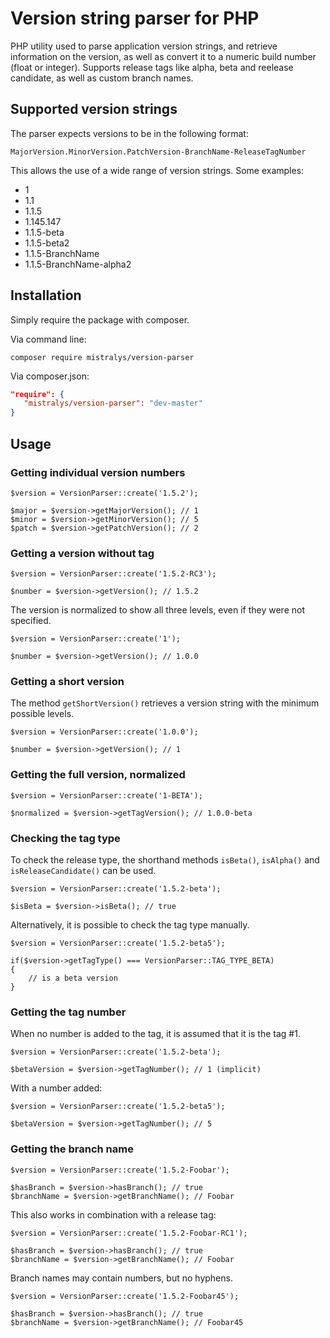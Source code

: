 # Version string parser for PHP

PHP utility used to parse application version strings, and retrieve information on the version, as well as convert it to a numeric build number (float or integer). Supports release tags like alpha, beta and reelease candidate, as well as custom branch names.

## Supported version strings

The parser expects versions to be in the following format:

`MajorVersion.MinorVersion.PatchVersion-BranchName-ReleaseTagNumber`

This allows the use of a wide range of version strings. Some examples:

  - 1
  - 1.1
  - 1.1.5
  - 1.145.147
  - 1.1.5-beta
  - 1.1.5-beta2
  - 1.1.5-BranchName
  - 1.1.5-BranchName-alpha2

## Installation

Simply require the package with composer.

Via command line:

```
composer require mistralys/version-parser
```

Via composer.json:

```json
"require": {
   "mistralys/version-parser": "dev-master"
}
```

## Usage

### Getting individual version numbers

```
$version = VersionParser::create('1.5.2');

$major = $version->getMajorVersion(); // 1
$minor = $version->getMinorVersion(); // 5
$patch = $version->getPatchVersion(); // 2
```

### Getting a version without tag

```
$version = VersionParser::create('1.5.2-RC3');

$number = $version->getVersion(); // 1.5.2
```

The version is normalized to show all three levels, even if they were not specified.

```
$version = VersionParser::create('1');

$number = $version->getVersion(); // 1.0.0
```

### Getting a short version

The method `getShortVersion()` retrieves a version string with the minimum possible levels.

```
$version = VersionParser::create('1.0.0');

$number = $version->getVersion(); // 1
```

### Getting the full version, normalized

```
$version = VersionParser::create('1-BETA');

$normalized = $version->getTagVersion(); // 1.0.0-beta
```

### Checking the tag type

To check the release type, the shorthand methods `isBeta()`, `isAlpha()` and `isReleaseCandidate()` can be used. 

```
$version = VersionParser::create('1.5.2-beta');

$isBeta = $version->isBeta(); // true
```

Alternatively, it is possible to check the tag type manually.

```
$version = VersionParser::create('1.5.2-beta5');

if($version->getTagType() === VersionParser::TAG_TYPE_BETA)
{
	// is a beta version
}
```

### Getting the tag number

When no number is added to the tag, it is assumed that it is the tag #1.

```
$version = VersionParser::create('1.5.2-beta');

$betaVersion = $version->getTagNumber(); // 1 (implicit)
```

With a number added:

```
$version = VersionParser::create('1.5.2-beta5');

$betaVersion = $version->getTagNumber(); // 5
```

### Getting the branch name

```
$version = VersionParser::create('1.5.2-Foobar');

$hasBranch = $version->hasBranch(); // true
$branchName = $version->getBranchName(); // Foobar
```

This also works in combination with a release tag:

```
$version = VersionParser::create('1.5.2-Foobar-RC1');

$hasBranch = $version->hasBranch(); // true
$branchName = $version->getBranchName(); // Foobar
```

Branch names may contain numbers, but no hyphens.

```
$version = VersionParser::create('1.5.2-Foobar45');

$hasBranch = $version->hasBranch(); // true
$branchName = $version->getBranchName(); // Foobar45
```

